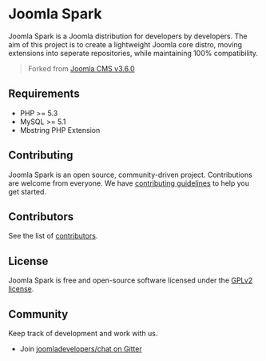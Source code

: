 Joomla Spark
============

Joomla Spark is a Joomla distribution for developers by developers. The aim of this project 
is to create a lightweight Joomla core distro, moving extensions into seperate repositories, 
while maintaining 100% compatibility. 

> Forked from [Joomla CMS v3.6.0](https://github.com/joomla/joomla-cms/releases/tag/3.6.0)

## Requirements

* PHP >= 5.3
* MySQL >= 5.1
* Mbstring PHP Extension

## Contributing

Joomla Spark is an open source, community-driven project. Contributions are welcome from everyone.
We have [contributing guidelines](CONTRIBUTING.md) to help you get started.

## Contributors

See the list of [contributors](https://github.com/joomladevelopers/joomla-spark/contributors).

## License

Joomla Spark is free and open-source software licensed under the [GPLv2 license](LICENSE.txt).

## Community

Keep track of development and work with us.

* Join [joomladevelopers/chat on Gitter](http://gitter.im/joomladevelopers/chat)